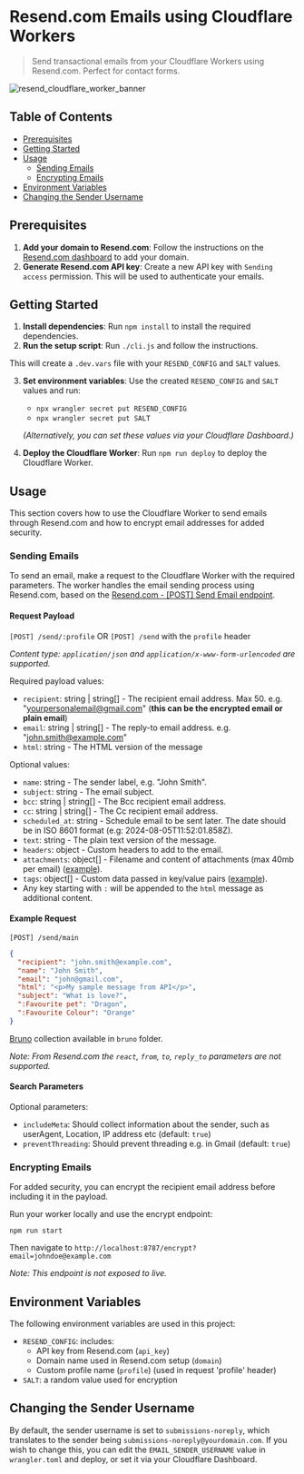 # Resend.com Emails using Cloudflare Workers

> Send transactional emails from your Cloudflare Workers using Resend.com. Perfect for contact forms.

![resend_cloudflare_worker_banner](https://github.com/user-attachments/assets/5c491293-9db8-45dc-961b-3a45b2136f55)

## Table of Contents
- [Prerequisites](#prerequisites)
- [Getting Started](#getting-started)
- [Usage](#usage)
  - [Sending Emails](#sending-emails)
  - [Encrypting Emails](#encrypting-emails)
- [Environment Variables](#environment-variables)
- [Changing the Sender Username](#changing-the-sender-username)

## Prerequisites

1. **Add your domain to Resend.com**: Follow the instructions on the [Resend.com dashboard](https://resend.com/docs/dashboard/domains/cloudflare) to add your domain.
2. **Generate Resend.com API key**: Create a new API key with `Sending access` permission. This will be used to authenticate your emails.

## Getting Started

1. **Install dependencies**: Run `npm install` to install the required dependencies.
2. **Run the setup script**: Run `./cli.js` and follow the instructions.

This will create a `.dev.vars` file with your `RESEND_CONFIG` and `SALT` values.

3. **Set environment variables**: Use the created `RESEND_CONFIG` and `SALT` values and run:
   * `npx wrangler secret put RESEND_CONFIG`
   * `npx wrangler secret put SALT`
   
   _(Alternatively, you can set these values via your Cloudflare Dashboard.)_
4. **Deploy the Cloudflare Worker**: Run `npm run deploy` to deploy the Cloudflare Worker.

## Usage

This section covers how to use the Cloudflare Worker to send emails through Resend.com and how to encrypt email addresses for added security.

### Sending Emails

To send an email, make a request to the Cloudflare Worker with the required parameters. The worker handles the email sending process using Resend.com, based on the [Resend.com - [POST] Send Email endpoint](https://resend.com/docs/api-reference/emails/send-email).

#### Request Payload
`[POST] /send/:profile` OR `[POST] /send` with the `profile` header

_Content type: `application/json` and `application/x-www-form-urlencoded` are supported._

Required payload values:
* `recipient`: string | string[] - The recipient email address. Max 50. e.g. "yourpersonalemail@gmail.com" (**this can be the encrypted email or plain email**)
* `email`: string | string[] - The reply-to email address. e.g. "john.smith@example.com"
* `html`: string - The HTML version of the message

Optional values:
* `name`: string - The sender label, e.g. "John Smith".
* `subject`: string - The email subject.
* `bcc`: string | string[] - The Bcc recipient email address.
* `cc`: string | string[] - The Cc recipient email address.
* `scheduled_at`: string - Schedule email to be sent later. The date should be in ISO 8601 format (e.g: 2024-08-05T11:52:01.858Z).
* `text`: string - The plain text version of the message.
* `headers`: object - Custom headers to add to the email.
* `attachments`: object[] - Filename and content of attachments (max 40mb per email) ([example](https://resend.com/docs/dashboard/emails/attachments)).
* `tags`: object[] - Custom data passed in key/value pairs ([example](https://resend.com/docs/dashboard/emails/tags)).
* Any key starting with `:` will be appended to the `html` message as additional content.

#### Example Request

`[POST] /send/main`

```json
{
  "recipient": "john.smith@example.com",
  "name": "John Smith",
  "email": "john@gmail.com",
  "html": "<p>My sample message from API</p>",
  "subject": "What is love?",
  ":Favourite pet": "Dragon",
  ":Favourite Colour": "Orange"
}
```

[Bruno](https://www.usebruno.com/) collection available in `bruno` folder.

_Note: From Resend.com the `react`, `from`, `to`, `reply_to` parameters are not supported._

#### Search Parameters

Optional parameters:
* `includeMeta`: Should collect information about the sender, such as userAgent, Location, IP address etc (default: `true`) 
* `preventThreading`: Should prevent threading e.g. in Gmail (default: `true`)

### Encrypting Emails

For added security, you can encrypt the recipient email address before including it in the payload.

Run your worker locally and use the encrypt endpoint:

  ```
  npm run start
  ```
  Then navigate to `http://localhost:8787/encrypt?email=johndoe@example.com`

  _Note: This endpoint is not exposed to live._

## Environment Variables

The following environment variables are used in this project:

* `RESEND_CONFIG`: includes:
  + API key from Resend.com (`api_key`)
  + Domain name used in Resend.com setup (`domain`)
  + Custom profile name (`profile`) (used in request 'profile' header)
* `SALT`: a random value used for encryption

## Changing the Sender Username

By default, the sender username is set to `submissions-noreply`, which translates to the sender being `submissions-noreply@yourdomain.com`. If you wish to change this, you can edit the `EMAIL_SENDER_USERNAME` value in `wrangler.toml` and deploy, or set it via your Cloudflare Dashboard.
